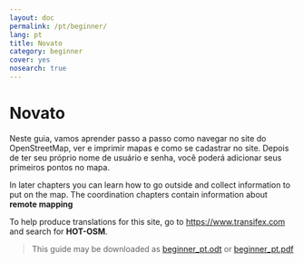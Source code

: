 ```yaml
---
layout: doc
permalink: /pt/beginner/
lang: pt
title: Novato
category: beginner
cover: yes
nosearch: true
---
```


Novato
======

Neste guia, vamos aprender passo a passo como navegar no
site do OpenStreetMap, ver e imprimir mapas e como se cadastrar no site.
Depois de ter seu próprio nome de usuário e senha, você poderá
adicionar seus primeiros pontos no mapa.

In later chapters you can learn how to go outside and collect information to put on the map. The coordination chapters contain information about **remote mapping**

To help produce translations for this site, go to <https://www.transifex.com> and search for **HOT-OSM**.

> This guide may be downloaded as [beginner_pt.odt](/files/beginner_pt.odt) or [beginner_pt.pdf](/files/beginner_pt.pdf)  

